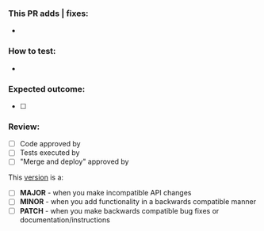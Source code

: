 ### This PR adds | fixes:

- 

### How to test:

-

### Expected outcome:
- [ ]

### Review:
- [ ] Code approved by
- [ ] Tests executed by
- [ ] "Merge and deploy" approved by

This [version](https://semver.org/) is a:
- [ ] **MAJOR** - when you make incompatible API changes
- [ ] **MINOR** - when you add functionality in a backwards compatible manner
- [ ] **PATCH** - when you make backwards compatible bug fixes or documentation/instructions
